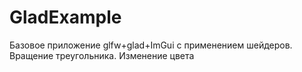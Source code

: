 # GladExample
Базовое приложение glfw+glad+ImGui с применением шейдеров. Вращение треугольника. Изменение цвета
